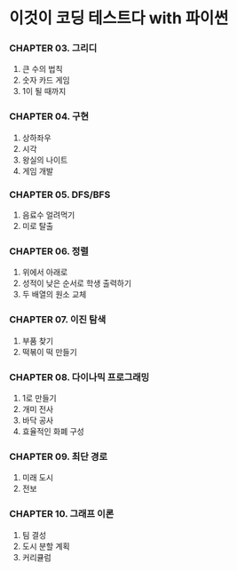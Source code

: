 # 이것이 코딩 테스트다 with 파이썬

### CHAPTER 03. 그리디
1. 큰 수의 법칙
2. 숫자 카드 게임
3. 1이 될 때까지

### CHAPTER 04. 구현
1. 상하좌우
2. 시각
3. 왕실의 나이트
4. 게임 개발

### CHAPTER 05. DFS/BFS
1. 음료수 얼려먹기
2. 미로 탈출

### CHAPTER 06. 정렬
1. 위에서 아래로
2. 성적이 낮은 순서로 학생 출력하기
3. 두 배열의 원소 교체

### CHAPTER 07. 이진 탐색
1. 부품 찾기
2. 떡볶이 떡 만들기

### CHAPTER 08. 다이나믹 프로그래밍
1. 1로 만들기
2. 개미 전사
3. 바닥 공사
4. 효율적인 화폐 구성

### CHAPTER 09. 최단 경로
1. 미래 도시
2. 전보

### CHAPTER 10. 그래프 이론
1. 팀 결성
2. 도시 분할 계획
3. 커리큘럼